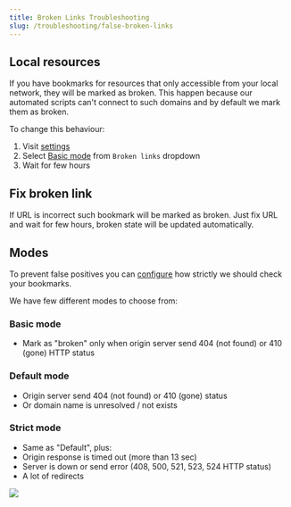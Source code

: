 ```yaml
---
title: Broken Links Troubleshooting
slug: /troubleshooting/false-broken-links
---
```


## Local resources

If you have bookmarks for resources that only accessible from your local network, they will be marked as broken.
This happen because our automated scripts can't connect to such domains and by default we mark them as broken.

To change this behaviour:

1. Visit [settings](https://app.raindrop.io/settings/app)
2. Select [Basic mode](#basic-mode) from `Broken links` dropdown
3. Wait for few hours

## Fix broken link

If URL is incorrect such bookmark will be marked as broken. Just fix URL and wait for few hours, broken state will be updated automatically.

## Modes

To prevent false positives you can [configure](https://app.raindrop.io/settings/app) how strictly we should check your bookmarks.

We have few different modes to choose from:

### Basic mode

- Mark as "broken" only when origin server send 404 (not found) or 410 (gone) HTTP status

### Default mode

- Origin server send 404 (not found) or 410 (gone) status
- Or domain name is unresolved / not exists

### Strict mode

- Same as "Default", plus:
- Origin response is timed out (more than 13 sec)
- Server is down or send error (408, 500, 521, 523, 524 HTTP status)
- A lot of redirects

<p><img src={require('./modes.jpg').default} style={{maxHeight:333}} /></p>
